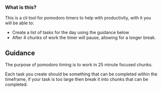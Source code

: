 ### What is this?

This is a cli tool for pomodoro timers to help with productivity, with it you will be able to:
- Create a list of tasks for the day using the guidance below
- After 4 chunks of work the timer will pause, allowing for a longer break. 

## Guidance

The purpose of pomodoro timing is to work in 25 minute focused chunks.

Each task you create should be something that can be completed within the timeframe, if your task is too large then break it into chunks that can be completed.